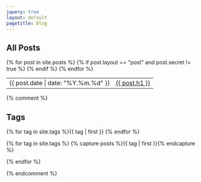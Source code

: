 ```yaml
---
jquery: true
layout: default
pagetitle: Blog
---
```

## All Posts

<table>
  <tbody>
{% for post in site.posts %}
  {% if post.layout == "post" and post.secret != true %}
    <tr><td class="date">{{ post.date | date: "%Y.%m.%d" }}</td><td><a href="{{ post.url | remove: ".html" }}">{{ post.h1 }}</a></td></tr>
  {% endif %}
{% endfor %}
  </tbody>
</table>

{% comment %}
## Tags

{% for tag in site.tags %}<span class="tag">{{ tag | first }}</span> {% endfor %}

{% for tag in site.tags %}
  {% capture posts %}{{ tag | first }}{% endcapture %}
<div data-tag="{{ tag | first }}" style="display: none">
  <table>
    <tbody>
    {% for post in tag[1] %}
      {% if post.layout == "post" and post.secret != true %}
        <tr><td class="date">{{ post.date | date: "%Y.%m.%d" }}</td><td><a href="{{ post.url | remove: ".html" }}">{{ post.h1 }}</a></td></tr>
      {% endif %}
    {% endfor %}
    </tbody>
  </table>
</div>
{% endfor %}

<script type="text/javascript">
var lastTag = "";
$(".tag").hover(function() {
  if (this.innerHTML != lastTag) {
    $(".tag").removeClass("activetag");
    $("div[data-tag='" + lastTag + "']").slideUp("fast");
  }
  lastTag = this.innerHTML;
  $(this).addClass("activetag");
  $("div[data-tag='" + this.innerHTML + "']").slideDown("fast");
});
</script>
{% endcomment %}
